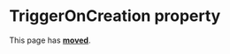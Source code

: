 # TriggerOnCreation property

This page has [**moved**](https://lib-docs.delphidabbler.com/CBView/2/API/TPJCBViewer-TriggerOnCreation.html).
